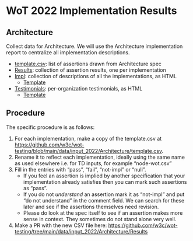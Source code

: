 # WoT 2022 Implementation Results
## Architecture
Collect data for Architecture.
We will use the Architecture implementation report to centralize all
implementation descriptions.

* [template.csv](template.csv): list of assertions drawn from Architecture spec
* [Results](Results): collection of assertion results, one per implementation
* [Impl](Impl): collection of descriptions of all the implementations, as HTML
    - [Template](https://github.com/w3c/wot-testing/blob/main/events/templates/TestImplementation/impl.html)
* [Testimonials](Testimonials): per-organization testimonials, as HTML
    - [Template](https://github.com/w3c/wot-testing/blob/main/events/templates/TestImplementation/testimonial.html)
    
## Procedure
The specific procedure is as follows:
1. For each implementation, make a copy of the template.csv at https://github.com/w3c/wot-testing/blob/main/data/input_2022/Architecture/template.csv.
2. Rename it to reflect each implementation, ideally using the same name as used elsewhere i.e. for TD inputs, for example “node-wot.csv”
3. Fill in the entries with “pass”, “fail”, “not-impl” or “null”. 
    - If you feel an assertion is implied by another specification that your implementation already satisfies then you can mark such assertions as “pass”. 
    - If you do not *understand* an assertion mark it as “not-impl” and put “do not understand” in the comment field.  We can search for these later and see if the assertions themselves need revision. 
    - Please do look at the spec itself to see if an assertion makes more sense in context. They sometimes do not stand alone very well.
4. Make a PR with the new CSV file here: https://github.com/w3c/wot-testing/tree/main/data/input_2022/Architecture/Results
